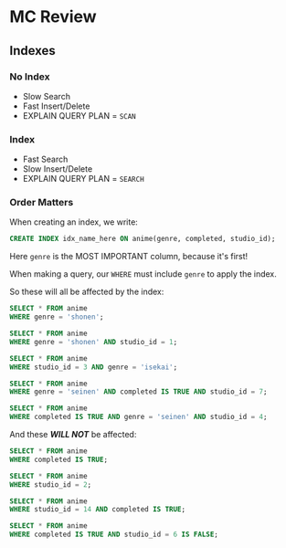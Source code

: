 # MC Review

## Indexes

### No Index

- Slow Search
- Fast Insert/Delete
- EXPLAIN QUERY PLAN = `SCAN`

### Index

- Fast Search
- Slow Insert/Delete
- EXPLAIN QUERY PLAN = `SEARCH`

### Order Matters

When creating an index, we write:

```sql
CREATE INDEX idx_name_here ON anime(genre, completed, studio_id);
```

Here `genre` is the MOST IMPORTANT column, because it's first!

When making a query, our `WHERE` must include `genre` to apply the index.

So these will all be affected by the index:

```sql
SELECT * FROM anime
WHERE genre = 'shonen';

SELECT * FROM anime
WHERE genre = 'shonen' AND studio_id = 1;

SELECT * FROM anime
WHERE studio_id = 3 AND genre = 'isekai';

SELECT * FROM anime
WHERE genre = 'seinen' AND completed IS TRUE AND studio_id = 7;

SELECT * FROM anime
WHERE completed IS TRUE AND genre = 'seinen' AND studio_id = 4;
```

And these **_WILL NOT_** be affected:

```sql
SELECT * FROM anime
WHERE completed IS TRUE;

SELECT * FROM anime
WHERE studio_id = 2;

SELECT * FROM anime
WHERE studio_id = 14 AND completed IS TRUE;

SELECT * FROM anime
WHERE completed IS TRUE AND studio_id = 6 IS FALSE;
```
